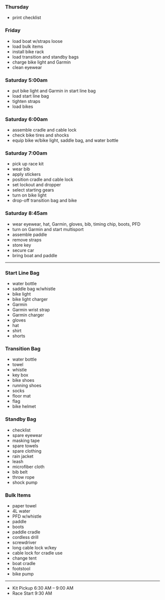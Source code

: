 ### Thursday

- print checklist

### Friday

- load boat w/straps loose
- load bulk items
- install bike rack
- load transition and standby bags
- charge bike light and Garmin
- clean eyewear

### Saturday 5:00am

- put bike light and Garmin in start line bag
- load start line bag
- tighten straps
- load bikes

### Saturday 6:00am

- assemble cradle and cable lock
- check bike tires and shocks
- equip bike w/bike light, saddle bag, and water bottle

### Saturday 7:00am

- pick up race kit
- wear bib
- apply stickers
- position cradle and cable lock
- set lockout and dropper
- select starting gears
- turn on bike light
- drop-off transition bag and bike

### Saturday 8:45am

- wear eyewear, hat, Garmin, gloves, bib, timing chip, boots, PFD
- turn on Garmin and start multisport
- assemble paddle
- remove straps
- store key
- secure car
- bring boat and paddle

---

### Start Line Bag

- water bottle
- saddle bag w/whistle
- bike light
- bike light charger
- Garmin
- Garmin wrist strap
- Garmin charger
- gloves
- hat
- shirt
- shorts

### Transition Bag

- water bottle
- towel
- whistle
- key box
- bike shoes
- running shoes
- socks
- floor mat
- flag
- bike helmet

### Standby Bag

- checklist
- spare eyewear
- masking tape
- spare towels
- spare clothing
- rain jacket
- leash
- microfiber cloth
- bib belt
- throw rope
- shock pump

### Bulk Items

- paper towel
- 4L water
- PFD w/whistle
- paddle
- boots
- paddle cradle
- cordless drill
- screwdriver
- long cable lock w/key
- cable lock for cradle use
- change tent
- boat cradle
- footstool
- bike pump

---

- Kit Pickup 6:30 AM – 9:00 AM
- Race Start 9:30 AM
